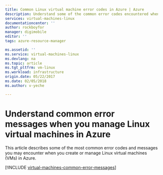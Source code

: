 ```yaml
---
title: Common Linux virtual machine error codes in Azure | Azure
description: Understand some of the common error codes encountered when you provision and manage Linux virtual machines in Azure
services: virtual-machines-linux
documentationcenter: ''
author: rockboyfor
manager: digimobile
editor: ''
tags: azure-resource-manager

ms.assetid: ''
ms.service: virtual-machines-linux
ms.devlang: na
ms.topic: article
ms.tgt_pltfrm: vm-linux
ms.workload: infrastructure
origin.date: 05/22/2017
ms.date: 02/05/2018
ms.author: v-yeche

---
```

# Understand common error messages when you manage Linux virtual machines in Azure

This article describes some of the most common error codes and messages you may encounter when you create or manage Linux virtual machines (VMs) in Azure.

[!INCLUDE [virtual-machines-common-error-messages](../../../includes/virtual-machines-common-error-messages.md)]

<!--Update_Description: update meta properties-->